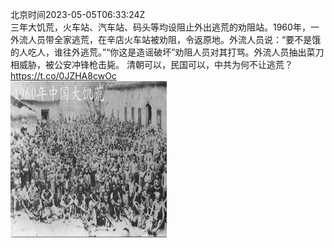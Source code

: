 北京时间2023-05-05T06:33:24Z<br>三年大饥荒，火车站、汽车站、码头等均设阻止外出逃荒的劝阻站。1960年，一外流人员带全家逃荒，在辛店火车站被劝阻，令返原地。外流人员说：“要不是饿的人吃人，谁往外逃荒。”“你这是造谣破坏”劝阻人员对其打骂。外流人员抽出菜刀相威胁，被公安冲锋枪击毙。
清朝可以，民国可以，中共为何不让逃荒？ https://t.co/0JZHA8cwOc<br><img src='/temp/2023/1654252915106672641_0.jpg' width='250' height='250'><br>